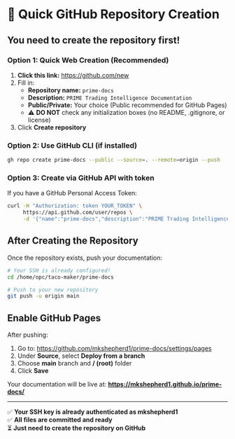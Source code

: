 # 🚀 Quick GitHub Repository Creation

## You need to create the repository first!

### Option 1: Quick Web Creation (Recommended)
1. **Click this link:** https://github.com/new
2. Fill in:
   - **Repository name:** `prime-docs`
   - **Description:** `PRIME Trading Intelligence Documentation`
   - **Public/Private:** Your choice (Public recommended for GitHub Pages)
   - ⚠️ **DO NOT** check any initialization boxes (no README, .gitignore, or license)
3. Click **Create repository**

### Option 2: Use GitHub CLI (if installed)
```bash
gh repo create prime-docs --public --source=. --remote=origin --push
```

### Option 3: Create via GitHub API with token
If you have a GitHub Personal Access Token:
```bash
curl -H "Authorization: token YOUR_TOKEN" \
     https://api.github.com/user/repos \
     -d '{"name":"prime-docs","description":"PRIME Trading Intelligence Documentation","public":true}'
```

## After Creating the Repository

Once the repository exists, push your documentation:

```bash
# Your SSH is already configured!
cd /home/opc/taco-maker/prime-docs

# Push to your new repository
git push -u origin main
```

## Enable GitHub Pages

After pushing:
1. Go to: https://github.com/mkshepherd1/prime-docs/settings/pages
2. Under **Source**, select **Deploy from a branch**
3. Choose **main** branch and **/ (root)** folder
4. Click **Save**

Your documentation will be live at:
**https://mkshepherd1.github.io/prime-docs/**

---

✅ **Your SSH key is already authenticated as mkshepherd1**  
✅ **All files are committed and ready**  
⏳ **Just need to create the repository on GitHub**